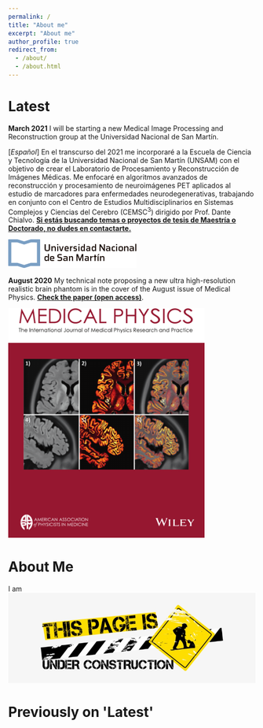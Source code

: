 ```yaml
---
permalink: /
title: "About me"
excerpt: "About me"
author_profile: true
redirect_from: 
  - /about/
  - /about.html
---
```



Latest
======

**March 2021** I will be starting a new Medical Image Processing and Reconstruction group at the Universidad Nacional de 
San Martín.

[*Español*] En el transcurso del 2021 me incorporaré a la Escuela de Ciencia y Tecnología de la Universidad
Nacional de San Martín (UNSAM) con el objetivo de crear el Laboratorio de Procesamiento y Reconstrucción de Imágenes Médicas.
Me enfocaré en algoritmos avanzados de reconstrucción y procesamiento de neuroimágenes PET aplicados al estudio de marcadores 
para enfermedades neurodegenerativas, trabajando en conjunto con el Centro de Estudios Multidisciplinarios en Sistemas Complejos y 
Ciencias del Cerebro (CEMSC<sup>3</sup>) dirigido por Prof. Dante Chialvo. [**Si estás buscando temas o proyectos de tesis de Maestría o Doctorado, no dudes en contactarte.**](/jobs/jobs.md)

![UNSAME](../images/logo-unsam-2020.png)

**August 2020** My technical note proposing a new ultra high-resolution realistic brain phantom is in the cover of 
the August issue of Medical Physics. [**Check the paper (open access)**](https://doi.org/10.1002/mp.14218).

<img src="../images/CoverMedicalPhysics.png" width="400" />
<!---![Under Construction](../images/CoverMedicalPhysics.png)-->


About Me
======

I am 
![Under Construction](../images/free-under-construction-image.jpg)

Previously on 'Latest'
======

